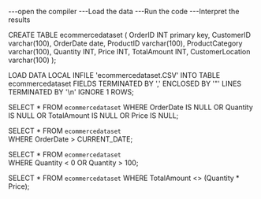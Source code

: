 ---open the compiler
---Load the data
---Run the code
---Interpret the results

CREATE TABLE ecommercedataset (
    OrderID INT primary key,
    CustomerID varchar(100),
    OrderDate date,
    ProductID varchar(100),
    ProductCategory varchar(100),
    Quantity INT,
    Price INT,
    TotalAmount INT,
    CustomerLocation varchar(100)
);

LOAD DATA LOCAL INFILE 'ecommercedataset.CSV'
INTO TABLE ecommercedataset
FIELDS TERMINATED BY ','
ENCLOSED BY '"'
LINES TERMINATED BY '\n'
IGNORE 1 ROWS;


SELECT *
FROM `ecommercedataset`
WHERE OrderDate IS NULL 
   OR Quantity IS NULL 
   OR TotalAmount IS NULL 
   OR Price IS NULL;


SELECT *
FROM `ecommercedataset`  
WHERE OrderDate > CURRENT_DATE;


SELECT *
FROM `ecommercedataset`  
WHERE Quantity < 0 OR Quantity > 100;


SELECT *
FROM `ecommercedataset`
WHERE TotalAmount <> (Quantity * Price);
